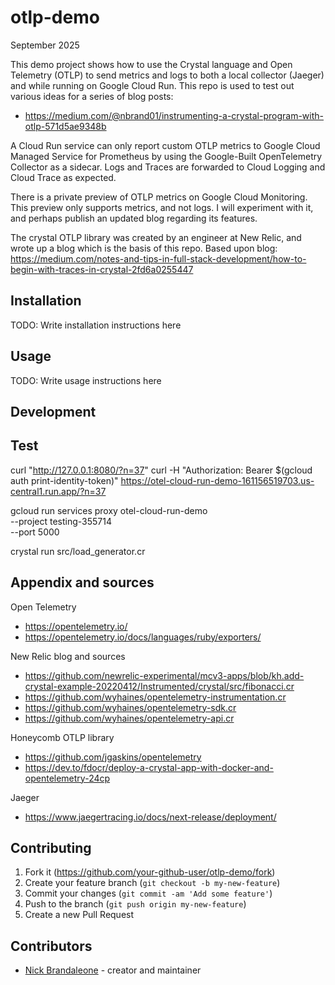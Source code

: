 # otlp-demo

September 2025

This demo project shows how to use the Crystal language and Open Telemetry (OTLP) 
to send metrics and logs to both a local collector (Jaeger) and while running on Google Cloud Run.
This repo is used to test out various ideas for a series of blog posts:
- https://medium.com/@nbrand01/instrumenting-a-crystal-program-with-otlp-571d5ae9348b

A Cloud Run service can only report custom OTLP metrics to Google Cloud Managed Service for Prometheus by using the Google-Built OpenTelemetry Collector as a sidecar. Logs and Traces
are forwarded to Cloud Logging and Cloud Trace as expected.

There is a private preview of OTLP metrics on Google Cloud Monitoring.
This preview only supports metrics, and not logs. I will experiment with it, and
perhaps publish an updated blog regarding its features.

The crystal OTLP library was created by an engineer at New Relic, and wrote up
a blog which is the basis of this repo.
Based upon blog: https://medium.com/notes-and-tips-in-full-stack-development/how-to-begin-with-traces-in-crystal-2fd6a0255447

## Installation

TODO: Write installation instructions here

## Usage

TODO: Write usage instructions here

## Development

## Test
curl "http://127.0.0.1:8080/?n=37"
curl -H "Authorization: Bearer $(gcloud auth print-identity-token)" https://otel-cloud-run-demo-161156519703.us-central1.run.app/?n=37

gcloud run services proxy otel-cloud-run-demo \
--project testing-355714 \
--port 5000

crystal run src/load_generator.cr

## Appendix and sources

Open Telemetry
- https://opentelemetry.io/
- https://opentelemetry.io/docs/languages/ruby/exporters/

New Relic blog and sources
- https://github.com/newrelic-experimental/mcv3-apps/blob/kh.add-crystal-example-20220412/Instrumented/crystal/src/fibonacci.cr
- https://github.com/wyhaines/opentelemetry-instrumentation.cr
- https://github.com/wyhaines/opentelemetry-sdk.cr
- https://github.com/wyhaines/opentelemetry-api.cr

Honeycomb OTLP library
- https://github.com/jgaskins/opentelemetry
- https://dev.to/fdocr/deploy-a-crystal-app-with-docker-and-opentelemetry-24cp

Jaeger
- https://www.jaegertracing.io/docs/next-release/deployment/

## Contributing

1. Fork it (<https://github.com/your-github-user/otlp-demo/fork>)
2. Create your feature branch (`git checkout -b my-new-feature`)
3. Commit your changes (`git commit -am 'Add some feature'`)
4. Push to the branch (`git push origin my-new-feature`)
5. Create a new Pull Request

## Contributors

- [Nick Brandaleone](https://github.com/your-github-user) - creator and maintainer
